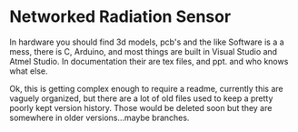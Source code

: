 # Networked Radiation Sensor

In hardware you should find 3d models, pcb's and the like Software is a a mess, there is C, Arduino, and most things are
built in Visual Studio and Atmel Studio. In documentation their are tex files, and ppt. and who knows what else.

Ok, this is getting complex enough to require a readme, currently this are vaguely organized, but there are a lot of old files used to keep a pretty poorly kept version history. Those would be deleted soon but they are somewhere in older versions...maybe branches.
